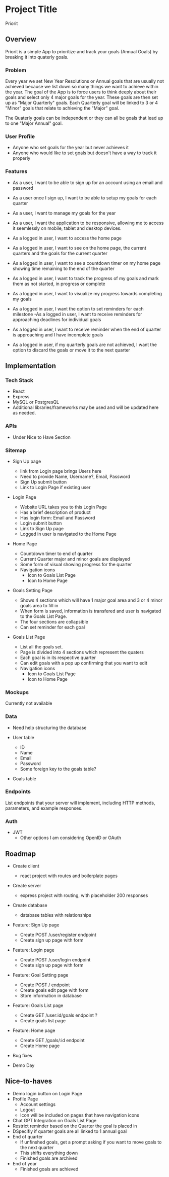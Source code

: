 # Project Title

Priorit

## Overview

Priorit is a simple App to prioritize and track your goals (Annual Goals) by breaking it into quaterly goals.

### Problem

Every year we set New Year Resolutions or Annual goals that are usually not achieved because we list down so many things we want to achieve within the year. The goal of the App is to force users to think deeply about their goals and select only 4 major goals for the year. These goals are then set up as "Major Quarterly" goals. Each Quarterly goal will be linked to 3 or 4 "Minor" goals that relate to achieving the "Major" goal.

The Quaterly goals can be independent or they can all be goals that lead up to one "Major Annual" goal.

### User Profile

- Anyone who set goals for the year but never achieves it
- Anyone who would like to set goals but doesn't have a way to track it properly

### Features

- As a user, I want to be able to sign up for an account using an email and password
- As a user once I sign up, I want to be able to setup my goals for each quarter
- As a user, I want to manage my goals for the year
- As a user, I want the application to be responsive, allowing me to access it seemlessly on mobile, tablet and desktop devices.

- As a logged in user, I want to access the home page
- As a logged in user, I want to see on the home page, the current quarters and the goals for the current quarter
- As a logged in user, I want to see a countdown timer on my home page showing time remaining to the end of the quarter
- As a logged in user, I want to track the progress of my goals and mark them as not started, in progress or complete
- As a logged in user, I want to visualize my progress towards completing my goals
- As a logged in user, I want the option to set reminders for each milestone
  -As a logged in user, I want to receive reminders for approaching deadlines for individual goals
- As a logged in user, I want to receive reminder when the end of quarter is approaching and I have incomplete goals
- As a logged in user, if my quarterly goals are not achieved, I want the option to discard the goals or move it to the next quarter

## Implementation

### Tech Stack

- React
- Express
- MySQL or PostgresQL
- Additional libraries/frameworks may be used and will be updated here as needed.

### APIs

- Under Nice to Have Section

### Sitemap

- Sign Up page

  - link from Login page brings Users here
  - Need to provide Name, Username?, Email, Password
  - Sign Up submit button
  - Link to Login Page if existing user

- Login Page

  - Website URL takes you to this Login Page
  - Has a brief description of product
  - Has login form: Email and Password
  - Login submit button
  - Link to Sign Up page
  - Logged in user is navigated to the Home Page

- Home Page

  - Countdown timer to end of quarter
  - Current Quarter major and minor goals are displayed
  - Some form of visual showing progress for the quarter
  - Navigation icons
    - Icon to Goals List Page
    - Icon to Home Page

- Goals Setting Page

  - Shows 4 sections which will have 1 major goal area and 3 or 4 minor goals area to fill in
  - When form is saved, information is transfered and user is navigated to the Goals List Page.
  - The four sections are collapsible
  - Can set reminder for each goal

- Goals List Page
  - List all the goals set.
  - Page is divided into 4 sections which represent the quaters
  - Each goal is in its respective quarter
  - Can edit goals with a pop up confirming that you want to edit
  - Navigation icons
    - Icon to Goals List Page
    - Icon to Home Page

### Mockups

Currently not available

### Data

- Need help structuring the database
- User table

  - ID
  - Name
  - Email
  - Password
  - Some foreign key to the goals table?

- Goals table

### Endpoints

List endpoints that your server will implement, including HTTP methods, parameters, and example responses.

### Auth

- JWT
  - Other options I am considering OpenID or OAuth

## Roadmap

- Create client

  - react project with routes and boilerplate pages

- Create server

  - express project with routing, with placeholder 200 responses

- Create database

  - database tables with relationships

- Feature: Sign Up page

  - Create POST /user/register endpoint
  - Create sign up page with form

- Feature: Login page

  - Create POST /user/login endpoint
  - Create sign up page with form

- Feature: Goal Setting page

  - Create POST / endpoint
  - Create goals edit page with form
  - Store information in database

- Feature: Goals List page
    <!-- Display is goals based on logged in user -->

  - Create GET /user:id/goals endpoint ?
  - Create goals list page

- Feature: Home page
    <!-- Need help with the endpoint. Display is based on user logged in and the current quarter -->

  - Create GET /goals/:id endpoint
  - Create Home page

- Bug fixes

- Demo Day

## Nice-to-haves

- Demo login button on Login Page
- Profile Page
  - Account settings
  - Logout
  - Icon will be included on pages that have navigation icons
- Chat GPT Integration on Goals List Page
- Restrict reminder based on the Quarter the goal is placed in
- DSpecifiy if quarter goals are all linked to 1 annual goal
- End of quarter
  - If unfinshed goals, get a prompt asking if you want to move goals to the next quarter
  - This shifts everything down
  - Finished goals are archived
- End of year
  - Finished goals are achieved
